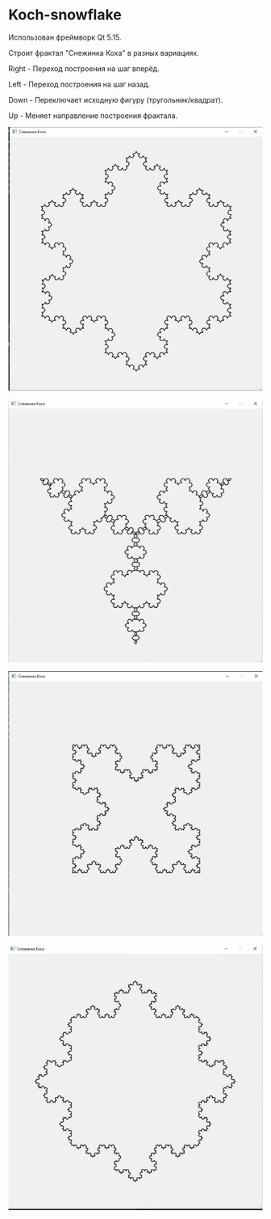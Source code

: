 # Koch-snowflake
Использован фреймворк Qt 5.15.

Строит фрактал "Снежинка Коха" в разных вариациях.

Right - Переход построения на шаг вперёд.

Left - Переход построения на шаг назад.

Down - Переключает исходную фигуру (тругольник/квадрат).

Up - Меняет направление построения фрактала.

![](https://github.com/IlyaVir/Koch-snowflake/blob/main/Screenshots/Koch_0.png)

![](https://github.com/IlyaVir/Koch-snowflake/blob/main/Screenshots/Koch_1.png)

![](https://github.com/IlyaVir/Koch-snowflake/blob/main/Screenshots/Koch_2.png)

![](https://github.com/IlyaVir/Koch-snowflake/blob/main/Screenshots/Koch_3.png)
